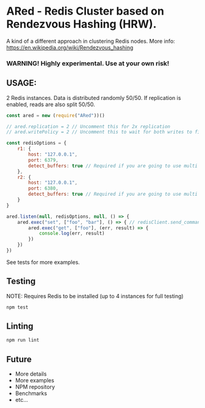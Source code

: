 # ARed - Redis Cluster based on Rendezvous Hashing (HRW).
A kind of a different approach in clustering Redis nodes. More info: https://en.wikipedia.org/wiki/Rendezvous_hashing

### WARNING! Highly experimental. Use at your own risk!

## USAGE:

2 Redis instances. Data is distributed randomly 50/50. If replication is enabled, reads are also split 50/50.
```javascript
const ared = new (require("ARed"))()

// ared.replication = 2 // Uncomment this for 2x replication
// ared.writePolicy = 2 // Uncomment this to wait for both writes to finish. (1 - one write, 0 - no wait)

const redisOptions = {
    r1: {
        host: "127.0.0.1",
        port: 6379,
        detect_buffers: true // Required if you are going to use multi key commands
    },
    r2: {
        host: "127.0.0.1",
        port: 6380,
        detect_buffers: true // Required if you are going to use multi key commands
    }
}

ared.listen(null, redisOptions, null, () => {
    ared.exec("set", ["foo", "bar"], () => { // redisClient.send_command() style arguments
        ared.exec("get", ["foo"], (err, result) => {
            console.log(err, result)
        })
    })
})


```

See tests for more examples. 

## Testing
NOTE: Requires Redis to be installed (up to 4 instances for full testing)
```bash
npm test
```

## Linting
```bash
npm run lint
```

## Future
* More details
* More examples
* NPM repository
* Benchmarks
* etc...